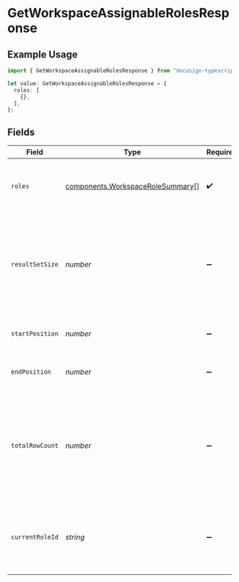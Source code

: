 # GetWorkspaceAssignableRolesResponse

## Example Usage

```typescript
import { GetWorkspaceAssignableRolesResponse } from "docusign-typescript-test-2/models/components";

let value: GetWorkspaceAssignableRolesResponse = {
  roles: [
    {},
  ],
};
```

## Fields

| Field                                                                                                       | Type                                                                                                        | Required                                                                                                    | Description                                                                                                 |
| ----------------------------------------------------------------------------------------------------------- | ----------------------------------------------------------------------------------------------------------- | ----------------------------------------------------------------------------------------------------------- | ----------------------------------------------------------------------------------------------------------- |
| `roles`                                                                                                     | [components.WorkspaceRoleSummary](../../models/components/workspacerolesummary.md)[]                        | :heavy_check_mark:                                                                                          | The list of roles that can be assigned to the workspace                                                     |
| `resultSetSize`                                                                                             | *number*                                                                                                    | :heavy_minus_sign:                                                                                          | The number of roles returned in the response. Always equal or less than the `count` of the request          |
| `startPosition`                                                                                             | *number*                                                                                                    | :heavy_minus_sign:                                                                                          | Position of the first item in the total results                                                             |
| `endPosition`                                                                                               | *number*                                                                                                    | :heavy_minus_sign:                                                                                          | Position of the last item in the total results                                                              |
| `totalRowCount`                                                                                             | *number*                                                                                                    | :heavy_minus_sign:                                                                                          | The total number of roles applicable to the request regardless of pagination. It may not always be computed |
| `currentRoleId`                                                                                             | *string*                                                                                                    | :heavy_minus_sign:                                                                                          | The optional ID of the current role. It may not always be computed                                          |